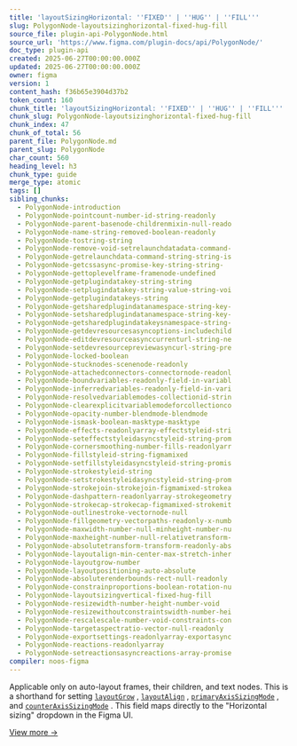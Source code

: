 ```yaml
---
title: 'layoutSizingHorizontal: ''FIXED'' | ''HUG'' | ''FILL'''
slug: PolygonNode-layoutsizinghorizontal-fixed-hug-fill
source_file: plugin-api-PolygonNode.html
source_url: 'https://www.figma.com/plugin-docs/api/PolygonNode/'
doc_type: plugin-api
created: 2025-06-27T00:00:00.000Z
updated: 2025-06-27T00:00:00.000Z
owner: figma
version: 1
content_hash: f36b65e3904d37b2
token_count: 160
chunk_title: 'layoutSizingHorizontal: ''FIXED'' | ''HUG'' | ''FILL'''
chunk_slug: PolygonNode-layoutsizinghorizontal-fixed-hug-fill
chunk_index: 47
chunk_of_total: 56
parent_file: PolygonNode.md
parent_slug: PolygonNode
char_count: 560
heading_level: h3
chunk_type: guide
merge_type: atomic
tags: []
sibling_chunks:
  - PolygonNode-introduction
  - PolygonNode-pointcount-number-id-string-readonly
  - PolygonNode-parent-basenode-childrenmixin-null-reado
  - PolygonNode-name-string-removed-boolean-readonly
  - PolygonNode-tostring-string
  - PolygonNode-remove-void-setrelaunchdatadata-command-
  - PolygonNode-getrelaunchdata-command-string-string-is
  - PolygonNode-getcssasync-promise-key-string-string-
  - PolygonNode-gettoplevelframe-framenode-undefined
  - PolygonNode-getplugindatakey-string-string
  - PolygonNode-setplugindatakey-string-value-string-voi
  - PolygonNode-getplugindatakeys-string
  - PolygonNode-getsharedplugindatanamespace-string-key-
  - PolygonNode-setsharedplugindatanamespace-string-key-
  - PolygonNode-getsharedplugindatakeysnamespace-string-
  - PolygonNode-getdevresourcesasyncoptions-includechild
  - PolygonNode-editdevresourceasynccurrenturl-string-ne
  - PolygonNode-setdevresourcepreviewasyncurl-string-pre
  - PolygonNode-locked-boolean
  - PolygonNode-stucknodes-scenenode-readonly
  - PolygonNode-attachedconnectors-connectornode-readonl
  - PolygonNode-boundvariables-readonly-field-in-variabl
  - PolygonNode-inferredvariables-readonly-field-in-vari
  - PolygonNode-resolvedvariablemodes-collectionid-strin
  - PolygonNode-clearexplicitvariablemodeforcollectionco
  - PolygonNode-opacity-number-blendmode-blendmode
  - PolygonNode-ismask-boolean-masktype-masktype
  - PolygonNode-effects-readonlyarray-effectstyleid-stri
  - PolygonNode-seteffectstyleidasyncstyleid-string-prom
  - PolygonNode-cornersmoothing-number-fills-readonlyarr
  - PolygonNode-fillstyleid-string-figmamixed
  - PolygonNode-setfillstyleidasyncstyleid-string-promis
  - PolygonNode-strokestyleid-string
  - PolygonNode-setstrokestyleidasyncstyleid-string-prom
  - PolygonNode-strokejoin-strokejoin-figmamixed-strokea
  - PolygonNode-dashpattern-readonlyarray-strokegeometry
  - PolygonNode-strokecap-strokecap-figmamixed-strokemit
  - PolygonNode-outlinestroke-vectornode-null
  - PolygonNode-fillgeometry-vectorpaths-readonly-x-numb
  - PolygonNode-maxwidth-number-null-minheight-number-nu
  - PolygonNode-maxheight-number-null-relativetransform-
  - PolygonNode-absolutetransform-transform-readonly-abs
  - PolygonNode-layoutalign-min-center-max-stretch-inher
  - PolygonNode-layoutgrow-number
  - PolygonNode-layoutpositioning-auto-absolute
  - PolygonNode-absoluterenderbounds-rect-null-readonly
  - PolygonNode-constrainproportions-boolean-rotation-nu
  - PolygonNode-layoutsizingvertical-fixed-hug-fill
  - PolygonNode-resizewidth-number-height-number-void
  - PolygonNode-resizewithoutconstraintswidth-number-hei
  - PolygonNode-rescalescale-number-void-constraints-con
  - PolygonNode-targetaspectratio-vector-null-readonly
  - PolygonNode-exportsettings-readonlyarray-exportasync
  - PolygonNode-reactions-readonlyarray
  - PolygonNode-setreactionsasyncreactions-array-promise
compiler: noos-figma
---
```


Applicable only on auto-layout frames, their children, and text nodes. This is a shorthand for setting [`layoutGrow`](/plugin-docs/api/properties/nodes-layoutgrow/)
, [`layoutAlign`](/plugin-docs/api/properties/nodes-layoutalign/)
, [`primaryAxisSizingMode`](/plugin-docs/api/properties/nodes-primaryaxissizingmode/)
, and [`counterAxisSizingMode`](/plugin-docs/api/properties/nodes-counteraxissizingmode/)
. This field maps directly to the "Horizontal sizing" dropdown in the Figma UI.

[View more →](/plugin-docs/api/properties/nodes-layoutsizinghorizontal/)
